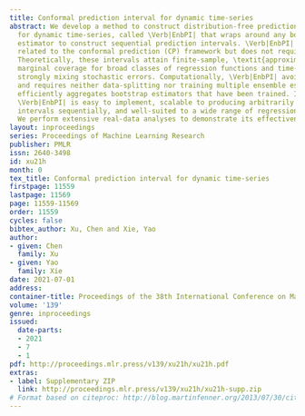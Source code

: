 ```yaml
---
title: Conformal prediction interval for dynamic time-series
abstract: We develop a method to construct distribution-free prediction intervals
  for dynamic time-series, called \Verb|EnbPI| that wraps around any bootstrap ensemble
  estimator to construct sequential prediction intervals. \Verb|EnbPI| is closely
  related to the conformal prediction (CP) framework but does not require data exchangeability.
  Theoretically, these intervals attain finite-sample, \textit{approximately valid}
  marginal coverage for broad classes of regression functions and time-series with
  strongly mixing stochastic errors. Computationally, \Verb|EnbPI| avoids overfitting
  and requires neither data-splitting nor training multiple ensemble estimators; it
  efficiently aggregates bootstrap estimators that have been trained. In general,
  \Verb|EnbPI| is easy to implement, scalable to producing arbitrarily many prediction
  intervals sequentially, and well-suited to a wide range of regression functions.
  We perform extensive real-data analyses to demonstrate its effectiveness.
layout: inproceedings
series: Proceedings of Machine Learning Research
publisher: PMLR
issn: 2640-3498
id: xu21h
month: 0
tex_title: Conformal prediction interval for dynamic time-series
firstpage: 11559
lastpage: 11569
page: 11559-11569
order: 11559
cycles: false
bibtex_author: Xu, Chen and Xie, Yao
author:
- given: Chen
  family: Xu
- given: Yao
  family: Xie
date: 2021-07-01
address:
container-title: Proceedings of the 38th International Conference on Machine Learning
volume: '139'
genre: inproceedings
issued:
  date-parts:
  - 2021
  - 7
  - 1
pdf: http://proceedings.mlr.press/v139/xu21h/xu21h.pdf
extras:
- label: Supplementary ZIP
  link: http://proceedings.mlr.press/v139/xu21h/xu21h-supp.zip
# Format based on citeproc: http://blog.martinfenner.org/2013/07/30/citeproc-yaml-for-bibliographies/
---
```

